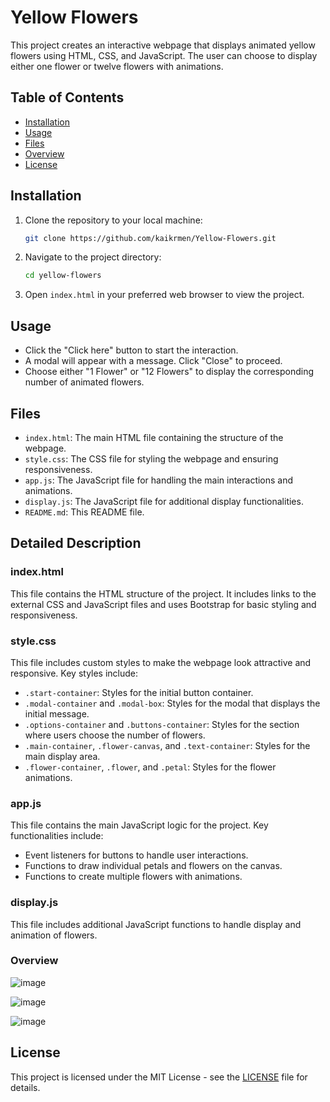 # Yellow Flowers

This project creates an interactive webpage that displays animated yellow flowers using HTML, CSS, and JavaScript. The user can choose to display either one flower or twelve flowers with animations.

## Table of Contents

- [Installation](#installation)
- [Usage](#usage)
- [Files](#files)
- [Overview](#Overview)
- [License](#license)

## Installation

1. Clone the repository to your local machine:

    ```bash
    git clone https://github.com/kaikrmen/Yellow-Flowers.git
    ```

2. Navigate to the project directory:

    ```bash
    cd yellow-flowers
    ```

3. Open `index.html` in your preferred web browser to view the project.

## Usage

- Click the "Click here" button to start the interaction.
- A modal will appear with a message. Click "Close" to proceed.
- Choose either "1 Flower" or "12 Flowers" to display the corresponding number of animated flowers.

## Files

- `index.html`: The main HTML file containing the structure of the webpage.
- `style.css`: The CSS file for styling the webpage and ensuring responsiveness.
- `app.js`: The JavaScript file for handling the main interactions and animations.
- `display.js`: The JavaScript file for additional display functionalities.
- `README.md`: This README file.

## Detailed Description

### index.html

This file contains the HTML structure of the project. It includes links to the external CSS and JavaScript files and uses Bootstrap for basic styling and responsiveness.

### style.css

This file includes custom styles to make the webpage look attractive and responsive. Key styles include:

- `.start-container`: Styles for the initial button container.
- `.modal-container` and `.modal-box`: Styles for the modal that displays the initial message.
- `.options-container` and `.buttons-container`: Styles for the section where users choose the number of flowers.
- `.main-container`, `.flower-canvas`, and `.text-container`: Styles for the main display area.
- `.flower-container`, `.flower`, and `.petal`: Styles for the flower animations.

### app.js

This file contains the main JavaScript logic for the project. Key functionalities include:

- Event listeners for buttons to handle user interactions.
- Functions to draw individual petals and flowers on the canvas.
- Functions to create multiple flowers with animations.

### display.js

This file includes additional JavaScript functions to handle display and animation of flowers.

### Overview

![image](https://github.com/kaikrmen/Yellow-Flowers/assets/61640662/4b4993d4-ab6e-44df-97ad-fc74a71b236b)

![image](https://github.com/kaikrmen/Yellow-Flowers/assets/61640662/2794b385-17c4-4a6d-ac51-1f354d55574c)

![image](https://github.com/kaikrmen/Yellow-Flowers/assets/61640662/ac3c7c50-010f-4f7b-99da-b61247725adf)

## License

This project is licensed under the MIT License - see the [LICENSE](LICENSE) file for details.

